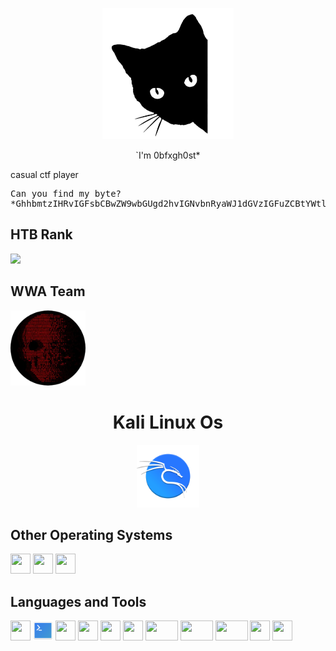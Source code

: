 <p align="center">
<img src="https://github.com/0bfxgh0st/0bfxgh0st/blob/main/icons/cat.png" width="210px" height="210px">
</p>


<p style="text-align: center;">&grave;I'm 0bfxgh0st*</p>

<!--I'm `0bfxgh0st*`-->  
casual ctf player

<pre>
Can you find my byte?
*GhhbmtzIHRvIGFsbCBwZW9wbGUgd2hvIGNvbnRyaWJ1dGVzIGFuZCBtYWtlcyB0ZWNobm9sb2d5IHBvc3NpYmxlLiBTcGVjaWFsIHRoYW5rcyB0byBUb2t5b25lb24gLCBQLkMuLCBTaGVsbGRyZWRkLCBTNHZpdGFyLCBXaWxkWmFyZWssIFdlYXBvblNob3RndW4sIEdhdG9HYW1lcjExNTUsIHM0ZGJyZCwgWW91bmdlcm1hc3RlciwgdGhlIHdob2xlIHd3YSB0ZWFtIGFuZCBtb3JlIDop
</pre>

<h2>HTB Rank</h2>
<a href="https://app.hackthebox.com/profile/717835"><img src="https://www.hackthebox.eu/badge/image/717835"></a>
<h2>WWA Team</h2>
<img src="https://github.com/0bfxgh0st/0bfxgh0st/blob/main/icons/wwa.png" width="120px" height="120px">



<h1 align="center" width="32px" height="32px">Kali Linux Os</h1>
<p align="center">
<img src="https://github.com/0bfxgh0st/0bfxgh0st/blob/main/icons/emblem-kali.svg" width="100px" height="100px">
</p>
  
<h2>Other Operating Systems</h2>
<p align="left">
<img src="https://github.com/get-icon/geticon/raw/master/icons/microsoft-windows.svg" width="32px" height="32px">
<img src="https://raw.githubusercontent.com/get-icon/geticon/master/icons/ubuntu.svg" width="32px" height="32px">
<img src="https://raw.githubusercontent.com/get-icon/geticon/master/icons/debian.svg" width="32px" height="32px">
</p>

<h2>Languages and Tools</h2>
<p align="left"> 
<img src="https://github.com/get-icon/geticon/raw/master/icons/bash.svg" width="32px" height="32px">
<img src="https://github.com/0bfxgh0st/0bfxgh0st/blob/main/icons/powershell.svg" width="32px" height="32px">
<img src="https://github.com/get-icon/geticon/raw/master/icons/python.svg" width="32px" height="32px">
<img src="https://github.com/get-icon/geticon/raw/master/icons/php.svg" width="32px" height="32px">
<img src="https://github.com/get-icon/geticon/raw/master/icons/apache.svg" width="32px" height="32px">
<img src="https://raw.githubusercontent.com/get-icon/geticon/master/icons/mysql.svg" width="32px" height="32px">
<img src="https://raw.githubusercontent.com/get-icon/geticon/master/icons/mariadb.svg" width="52px" height="32px">
<img src="https://raw.githubusercontent.com/get-icon/geticon/master/icons/mongodb.svg" width="52px" height="32px">
<img src="https://raw.githubusercontent.com/get-icon/geticon/master/icons/sqlite.svg" width="52px" height="32px">
<img src="https://github.com/get-icon/geticon/raw/master/icons/git-icon.svg" width="32px" height="32px">
<img src="https://raw.githubusercontent.com/get-icon/geticon/master/icons/xampp.svg" width="32px" height="32px">
</p>

